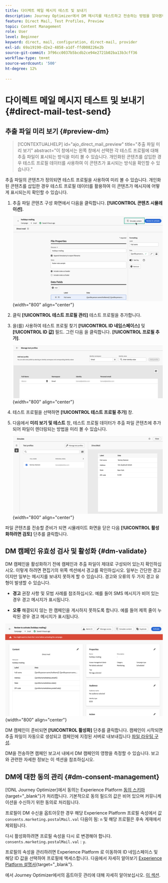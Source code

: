 ```yaml
---
title: 다이렉트 메일 메시지 테스트 및 보내기
description: Journey Optimizer에서 DM 메시지를 테스트하고 전송하는 방법을 알아봅니다
feature: Direct Mail, Test Profiles, Preview
topic: Content Management
role: User
level: Beginner
keyword: direct, mail, configuration, direct-mail, provider
exl-id: 69a19190-d2e2-4858-a1df-ffd008226e2b
source-git-commit: 3f96cc0037b5bcdb2ce94e2721b02ba13b3cff36
workflow-type: tm+mt
source-wordcount: '500'
ht-degree: 12%

---
```


# 다이렉트 메일 메시지 테스트 및 보내기 {#direct-mail-test-send}

## 추출 파일 미리 보기 {#preview-dm}

>[!CONTEXTUALHELP]
>id="ajo_direct_mail_preview"
>title="추출 파일 미리 보기"
>abstract="이 창에서는 왼쪽 창에서 선택한 각 테스트 프로필에 대해 추출 파일이 표시되는 방식을 미리 볼 수 있습니다. 개인화된 콘텐츠를 삽입한 경우 테스트 프로필 데이터를 사용하여 이 콘텐츠가 표시되는 방식을 확인할 수 있습니다."

추출 파일의 콘텐츠가 정의되면 테스트 프로필을 사용하여 미리 볼 수 있습니다. 개인화된 콘텐츠를 삽입한 경우 테스트 프로필 데이터를 활용하여 이 콘텐츠가 메시지에 어떻게 표시되는지 확인할 수 있습니다.

1. 추출 파일 콘텐츠 구성 화면에서 다음을 클릭합니다. **[!UICONTROL 콘텐츠 시뮬레이션]**.

   ![](assets/direct-mail-simulate-button.png){width="800" align="center"}

1. 클릭 **[!UICONTROL 테스트 프로필 관리]** 테스트 프로필을 추가합니다.

1. 을(를) 사용하여 테스트 프로필 찾기 **[!UICONTROL ID 네임스페이스]** 및 **[!UICONTROL ID 값]** 필드. 그런 다음 을 클릭합니다. **[!UICONTROL 프로필 추가]**.

   ![](assets/direct-mail-test-profile.png){width="800" align="center"}

1. 테스트 프로필을 선택하면 **[!UICONTROL 테스트 프로필 추가]** 창.

1. 다음에서 **미리 보기 및 테스트** 창, 테스트 프로필 데이터가 추출 파일 콘텐츠에 추가되어 파일이 렌더링되는 방법을 미리 볼 수 있습니다.

   ![](assets/direct-mail-simulate.png){width="800" align="center"}

파일 콘텐츠를 전송할 준비가 되면 시뮬레이트 화면을 닫은 다음 **[!UICONTROL 활성화하려면 검토]** 단추를 클릭합니다.

## DM 캠페인 유효성 검사 및 활성화 {#dm-validate}

DM 캠페인을 활성화하기 전에 캠페인과 추출 파일이 제대로 구성되어 있는지 확인하십시오. 이렇게 하려면 편집기의 위쪽 섹션에서 경고를 확인하십시오. 일부는 간단한 경고이지만 일부는 메시지를 보내지 못하게 할 수 있습니다. 경고와 오류의 두 가지 경고 유형이 발생할 수 있습니다.

* **경고** 권장 사항 및 모범 사례를 참조하십시오. 예를 들어 SMS 메시지가 비어 있는 경우 경고 메시지가 표시됩니다.

* **오류** 해결되지 않는 한 캠페인을 게시하지 못하도록 합니다. 예를 들어 제목 줄이 누락된 경우 경고 메시지가 표시됩니다.

![](assets/direct-mail-review.png){width="800" align="center"}

DM 캠페인이 준비되면 **[!UICONTROL 활성화]** 단추를 클릭합니다. 캠페인이 시작되면 추출 파일이 자동으로 생성되고 캠페인에 지정된 서버로 내보내집니다 [파일 라우팅 구성](../direct-mail/direct-mail-configuration.md).

DM을 전송하면 캠페인 보고서 내에서 DM 캠페인의 영향을 측정할 수 있습니다. 보고와 관련한 자세한 정보는 이 섹션을 참조하십시오.

## DM에 대한 동의 관리 {#dm-consent-management}

[!DNL Journey Optimizer]에서 동의는 Experience Platform [동의 스키마](https://experienceleague.adobe.com/docs/experience-platform/xdm/field-groups/profile/consents.html?lang=ko){target="_blank"}가 처리합니다. 기본적으로 동의 필드의 값은 비어 있으며 커뮤니케이션을 수신하기 위한 동의로 처리됩니다.

프로필이 DM 수신을 옵트아웃한 경우 해당 Experience Platform 프로필 속성에서 값 `consents.marketing.postalMail.val` 다음이 됨: `n` 및 해당 프로필은 후속 게재에서 제외됩니다.

다시 활성화하려면 프로필 속성을 다시 로 변경해야 합니다. `consents.marketing.postalMail.val` : `y`.

프로필의 속성을 관리하려면 Experience Platform 로 이동하여 ID 네임스페이스 및 해당 ID 값을 선택하여 프로필에 액세스합니다. 다음에서 자세히 알아보기 [Experience Platform 설명서](https://experienceleague.adobe.com/docs/experience-platform/profile/ui/user-guide.html?lang=ko#getting-started){target="_blank"}.

에서 Journey Optimizer에서의 옵트아웃 관리에 대해 자세히 알아보십시오. [이 섹션](../privacy/opt-out.md).
